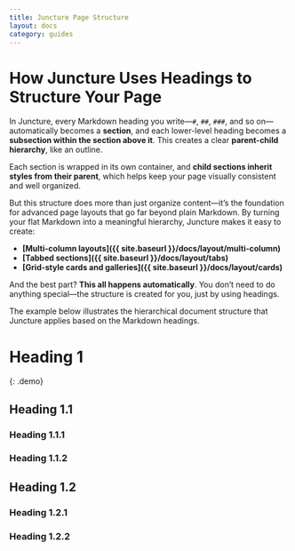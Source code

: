 ```yaml
---
title: Juncture Page Structure
layout: docs
category: guides
---
```


# How Juncture Uses Headings to Structure Your Page

In Juncture, every Markdown heading you write—`#`, `##`, `###`, and so on—automatically becomes a **section**, and each lower-level heading becomes a **subsection within the section above it**. This creates a clear **parent-child hierarchy**, like an outline.

Each section is wrapped in its own container, and **child sections inherit styles from their parent**, which helps keep your page visually consistent and well organized.

But this structure does more than just organize content—it’s the foundation for advanced page layouts that go far beyond plain Markdown. By turning your flat Markdown into a meaningful hierarchy, Juncture makes it easy to create:

- **[Multi-column layouts]({{ site.baseurl }}/docs/layout/multi-column)**
- **[Tabbed sections]({{ site.baseurl }}/docs/layout/tabs)**
- **[Grid-style cards and galleries]({{ site.baseurl }}/docs/layout/cards)**

And the best part? **This all happens automatically**. You don’t need to do anything special—the structure is created for you, just by using headings.

The example below illustrates the hierarchical document structure that Juncture applies based on the Markdown headings.
<style>
    .demo section { margin: 1em; padding: 0 0.5em; }
    .demo.section1 { border: 1px solid #444; background-color: #eee; }
    .demo .section2 { border: 1px solid #444; background-color: #ccc; }
    .demo .section3 { border: 1px solid #444; background-color: #aaa; }
</style>

# Heading 1
{: .demo}

## Heading 1.1

### Heading 1.1.1

### Heading 1.1.2

## Heading 1.2

### Heading 1.2.1

### Heading 1.2.2